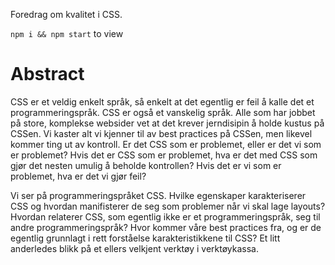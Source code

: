 Foredrag om kvalitet i CSS.

`npm i && npm start` to view

# Abstract

CSS er et veldig enkelt språk, så enkelt at det egentlig er feil å kalle det et
programmeringspråk. CSS er også et vanskelig språk. Alle som har jobbet på
store, komplekse websider vet at det krever jerndisipin å holde kustus på CSSen.
Vi kaster alt vi kjenner til av best practices på CSSen, men likevel kommer ting
ut av kontroll. Er det CSS som er problemet, eller er det vi som er problemet?
Hvis det er CSS som er problemet, hva er det med CSS som gjør det nesten umulig å
beholde kontrollen? Hvis det er vi som er problemet, hva er det vi gjør feil?

Vi ser på programmeringspråket CSS. Hvilke egenskaper karakteriserer CSS og
hvordan manifisterer de seg som problemer når vi skal lage layouts? Hvordan
relaterer CSS, som egentlig ikke er et programmeringspråk, seg til andre
programmeringspråk? Hvor kommer våre best practices fra, og er de egentlig
grunnlagt i rett forståelse karakteristikkene til CSS? Et litt anderledes blikk
på et ellers velkjent verktøy i verktøykassa.
